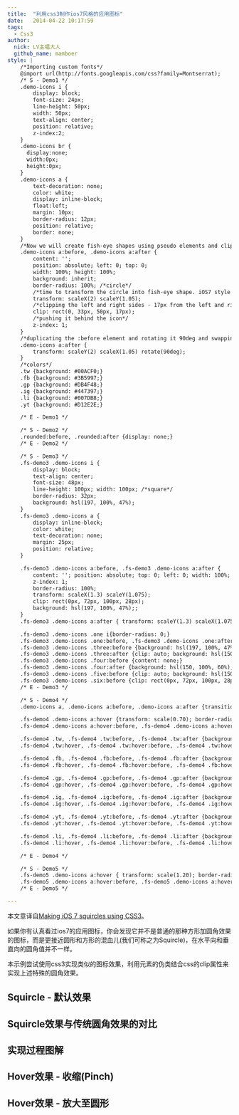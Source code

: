 ```yaml
---
title:  "利用css3制作ios7风格的应用图标"
date:   2014-04-22 10:17:59
tags:
  - Css3
author:
  nick: LV主唱大人
  github_name: mamboer
style: |
    /*Importing custom fonts*/
    @import url(http://fonts.googleapis.com/css?family=Montserrat);
    /* S - Demo1 */
    .demo-icons i {
        display: block;
        font-size: 24px;
        line-height: 50px;
        width: 50px;
        text-align: center;
        position: relative;
        z-index:2;
    }
    .demo-icons br {
      display:none;
      width:0px;
      height:0px;
    }
    .demo-icons a {
        text-decoration: none;
        color: white;
        display: inline-block;
        float:left;
        margin: 10px;
        border-radius: 12px;
        position: relative;
        border: none;
    }
    /*Now we will create fish-eye shapes using pseudo elements and clip them to add a curve to the sides of the icons*/
    .demo-icons a:before, .demo-icons a:after {
        content: '';
        position: absolute; left: 0; top: 0;
        width: 100%; height: 100%;
        background: inherit;
        border-radius: 100%; /*circle*/
        /*time to transform the circle into fish-eye shape. iOS7 style now.*/
        transform: scaleX(2) scaleY(1.05);
        /*clipping the left and right sides - 17px from the left and right*/
        clip: rect(0, 33px, 50px, 17px);
        /*pushing it behind the icon*/
        z-index: 1;
    }
    /*duplicating the :before element and rotating it 90deg and swapping the X/Y transforms*/
    .demo-icons a:after {
        transform: scaleY(2) scaleX(1.05) rotate(90deg);
    }
    /*colors*/
    .tw {background: #00ACF0;}
    .fb {background: #3B5997;}
    .gp {background: #DB4F48;}
    .ig {background: #447397;}
    .li {background: #007DB8;}
    .yt {background: #D12E2E;}

    /* E - Demo1 */

    /* S - Demo2 */
    .rounded:before, .rounded:after {display: none;}
    /* E - Demo2 */

    /* S - Demo3 */
    .fs-demo3 .demo-icons i {
        display: block;
        text-align: center;
        font-size: 48px;
        line-height: 100px; width: 100px; /*square*/
        border-radius: 32px;
        background: hsl(197, 100%, 47%);
    }
    .fs-demo3 .demo-icons a {
        display: inline-block;
        color: white;
        text-decoration: none;
        margin: 25px;
        position: relative;
    }

    .fs-demo3 .demo-icons a:before, .fs-demo3 .demo-icons a:after {
        content: ''; position: absolute; top: 0; left: 0; width: 100%; height: 100%;
        z-index: 1;
        border-radius: 100%;
        transform: scaleX(1.3) scaleY(1.075);
        clip: rect(0px, 72px, 100px, 28px);
        background: hsl(197, 100%, 47%);;
    }
    .fs-demo3 .demo-icons a:after { transform: scaleY(1.3) scaleX(1.075) rotate(90deg); }

    .fs-demo3 .demo-icons .one i{border-radius: 0;}
    .fs-demo3 .demo-icons .one:before, .fs-demo3 .demo-icons .one:after, .fs-demo3 .demo-icons .two:before, .fs-demo3 .demo-icons .two:after {content: none;}
    .fs-demo3 .demo-icons .three:before {background: hsl(197, 100%, 47%);}
    .fs-demo3 .demo-icons .three:after {clip: auto; background: hsl(150, 100%, 60%);}
    .fs-demo3 .demo-icons .four:before {content: none;}
    .fs-demo3 .demo-icons .four:after {background: hsl(150, 100%, 60%);}
    .fs-demo3 .demo-icons .five:before {clip: auto; background: hsl(150, 100%, 60%);}
    .fs-demo3 .demo-icons .six:before {clip: rect(0px, 72px, 100px, 28px); background: hsl(150, 100%, 60%);}
    /* E - Demo3 */

    /* S - Demo4 */
    .demo-icons a, .demo-icons a:before, .demo-icons a:after {transition: all 0.25s; }

    .fs-demo4 .demo-icons a:hover {transform: scale(0.70); border-radius: 0px;}
    .fs-demo4 .demo-icons a:hover:before, .fs-demo4 .demo-icons a:hover:after { transform: scale(0.5);}

    .fs-demo4 .tw, .fs-demo4 .tw:before, .fs-demo4 .tw:after {background: hsl(197, 100%, 47%);}
    .fs-demo4 .tw:hover, .fs-demo4 .tw:hover:before, .fs-demo4 .tw:hover:after {background: hsl(197, 100%, 27%); }

    .fs-demo4 .fb, .fs-demo4 .fb:before, .fs-demo4 .fb:after {background: hsl(220, 44%, 41%);}
    .fs-demo4 .fb:hover, .fs-demo4 .fb:hover:before, .fs-demo4 .fb:hover:after {background: hsl(220, 44%, 21%);}

    .fs-demo4 .gp, .fs-demo4 .gp:before, .fs-demo4 .gp:after {background: hsl(3, 67%, 57%);}
    .fs-demo4 .gp:hover, .fs-demo4 .gp:hover:before, .fs-demo4 .gp:hover:after {background: hsl(3, 67%, 37%);}

    .fs-demo4 .ig, .fs-demo4 .ig:before, .fs-demo4 .ig:after {background: hsl(206, 38%, 43%);}
    .fs-demo4 .ig:hover, .fs-demo4 .ig:hover:before, .fs-demo4 .ig:hover:after {background: hsl(206, 38%, 23%);}

    .fs-demo4 .yt, .fs-demo4 .yt:before, .fs-demo4 .yt:after {background: hsl(360, 64%, 50%);}
    .fs-demo4 .yt:hover, .fs-demo4 .yt:hover:before, .fs-demo4 .yt:hover:after {background: hsl(360, 64%, 30%);}

    .fs-demo4 .li, .fs-demo4 .li:before, .fs-demo4 .li:after {background: hsl(199, 100%, 36%);}
    .fs-demo4 .li:hover, .fs-demo4 .li:hover:before, .fs-demo4 .li:hover:after {background: hsl(199, 100%, 16%);}

    /* E - Demo4 */

    /* S - Demo5 */
    .fs-demo5 .demo-icons a:hover { transform: scale(1.20); border-radius: 100%; }
    .fs-demo5 .demo-icons a:hover:before, .fs-demo5 .demo-icons a:hover:after { transform: scale(0.5); }
    /* E - Demo5 */

---
```


<script src="/assets/js/libs/prefixfree/1.0.3/prefixfree.min.js"></script>

本文意译自<a href="http://thecodeplayer.com/walkthrough/css3-squircles" target="_blank">Making iOS 7 squircles using CSS3</a>。

如果你有认真看过ios7的应用图标，你会发现它并不是普通的那种方形加圆角效果的图标，而是更接近圆形和方形的混血儿(我们可称之为Squircle)，在水平向和垂直向的圆角值并不一样。

本示例尝试使用css3实现类似的图标效果，利用元素的伪类结合css的clip属性来实现上述特殊的圆角效果。


## Squircle - 默认效果

<div class="fs-demo fs-demo1">
    <div class="demo-icons clearfix">
        <a href="javascript:;" class="tw"><i class="fa fa-twitter"></i></a>
        <a href="javascript:;" class="fb"><i class="fa fa-facebook"></i></a>
        <a href="javascript:;" class="gp"><i class="fa fa-google-plus"></i></a>
        <a href="javascript:;" class="ig"><i class="fa fa-instagram"></i></a>
        <a href="javascript:;" class="li"><i class="fa fa-linkedin"></i></a>
        <a href="javascript:;" class="yt"><i class="fa fa-youtube"></i></a>
    </div>
</div>

## Squircle效果与传统圆角效果的对比

<div class="fs-demo fs-demo2">
    <div class="demo-icons clearfix">
        <a href="javascript:;" class="fb rounded"><i class="fa fa-facebook"></i></a>
        <a href="javascript:;" class="fb squircle"><i class="fa fa-facebook"></i></a>
        <a href="javascript:;" class="yt rounded"><i class="fa fa-youtube"></i></a>
        <a href="javascript:;" class="yt squircle"><i class="fa fa-youtube"></i></a>
    </div>
</div>

## 实现过程图解

<div class="fs-demo fs-demo3">
    <div class="demo-icons clearfix">
        <a href="javascript:;" class="twitter one"><i class="fa fa-twitter"></i></a>
        <a href="javascript:;" class="twitter two"><i class="fa fa-twitter"></i></a>
        <a href="javascript:;" class="twitter three"><i class="fa fa-twitter"></i></a>
        <a href="javascript:;" class="twitter four"><i class="fa fa-twitter"></i></a>
        <a href="javascript:;" class="twitter five"><i class="fa fa-twitter"></i></a>
        <a href="javascript:;" class="twitter six"><i class="fa fa-twitter"></i></a>
        <a href="javascript:;" class="twitter"><i class="fa fa-twitter"></i></a>
    </div>
</div>

## Hover效果 - 收缩(Pinch)

<div class="fs-demo fs-demo4">
    <div class="demo-icons clearfix">
        <a href="#" class="tw"><i class="fa fa-twitter"></i></a>
        <a href="#" class="fb"><i class="fa fa-facebook"></i></a>
        <a href="#" class="gp"><i class="fa fa-google-plus"></i></a>
        <a href="#" class="ig"><i class="fa fa-instagram"></i></a>
        <a href="#" class="li"><i class="fa fa-linkedin"></i></a>
        <a href="#" class="yt"><i class="fa fa-youtube"></i></a>
    </div>
</div>

## Hover效果 - 放大至圆形

<div class="fs-demo fs-demo4 fs-demo5">
    <div class="demo-icons clearfix">
        <a href="#" class="tw"><i class="fa fa-twitter"></i></a>
        <a href="#" class="fb"><i class="fa fa-facebook"></i></a>
        <a href="#" class="gp"><i class="fa fa-google-plus"></i></a>
        <a href="#" class="ig"><i class="fa fa-instagram"></i></a>
        <a href="#" class="li"><i class="fa fa-linkedin"></i></a>
        <a href="#" class="yt"><i class="fa fa-youtube"></i></a>
    </div>
</div>
